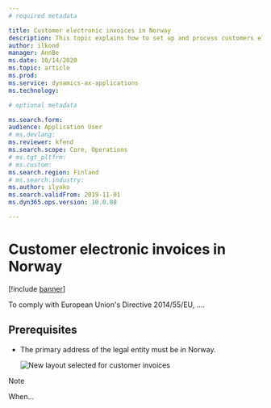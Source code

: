 ```yaml
---
# required metadata

title: Customer electronic invoices in Norway
description: This topic explains how to set up and process customers electronic invoices in Norway.
author: ilkond
manager: AnnBe
ms.date: 10/14/2020
ms.topic: article
ms.prod: 
ms.service: dynamics-ax-applications
ms.technology: 

# optional metadata

ms.search.form: 
audience: Application User
# ms.devlang: 
ms.reviewer: kfend
ms.search.scope: Core, Operations
# ms.tgt_pltfrm: 
# ms.custom: 
ms.search.region: Finland
# ms.search.industry: 
ms.author: ilyako
ms.search.validFrom: 2019-11-01
ms.dyn365.ops.version: 10.0.08

---
```


# Customer electronic invoices in Norway

[!include [banner](../includes/banner.md)]

To comply with European Union's Directive 2014/55/EU, ....

## Prerequisites

- The primary address of the legal entity must be in Norway.

    ![New layout selected for customer invoices](media/emea-ita-exil-invoice-packing-slip-pic2.jpg)

> [!NOTE]
> When...
>
